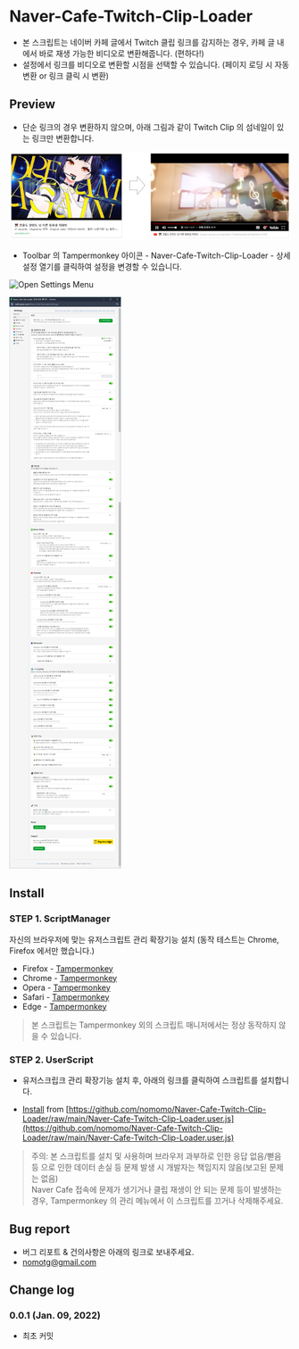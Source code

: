 # Naver-Cafe-Twitch-Clip-Loader

- 본 스크립트는 네이버 카페 글에서 Twitch 클립 링크를 감지하는 경우, 카페 글 내에서 바로 재생 가능한 비디오로 변환해줍니다. (편하다!)
- 설정에서 링크를 비디오로 변환할 시점을 선택할 수 있습니다. (페이지 로딩 시 자동 변환 or 링크 클릭 시 변환)

## Preview

- 단순 링크의 경우 변환하지 않으며, 아래 그림과 같이 Twitch Clip 의 섬네일이 있는 링크만 변환합니다.

![Preview](https://raw.githubusercontent.com/nomomo/Naver-Cafe-Twitch-Clip-Loader/master/images/NCTCL_preview_01.png)

- Toolbar 의 Tampermonkey 아이콘 - Naver-Cafe-Twitch-Clip-Loader - 상세 설정 열기를 클릭하여 설정을 변경할 수 있습니다.

![Open Settings Menu](https://raw.githubusercontent.com/nomomo/Naver-Cafe-Twitch-Clip-Loader/master/images/NCTCL_preview_02.png)

![Settings](https://raw.githubusercontent.com/nomomo/Naver-Cafe-Twitch-Clip-Loader/master/images/NCTCL_preview_03.png)

## Install

### STEP 1. ScriptManager

자신의 브라우저에 맞는 유저스크립트 관리 확장기능 설치 (동작 테스트는 Chrome, Firefox 에서만 했습니다.)

- Firefox - [Tampermonkey](https://addons.mozilla.org/ko/firefox/addon/tampermonkey/)
- Chrome - [Tampermonkey](https://chrome.google.com/webstore/detail/tampermonkey/dhdgffkkebhmkfjojejmpbldmpobfkfo)
- Opera - [Tampermonkey](https://addons.opera.com/extensions/details/tampermonkey-beta/)
- Safari - [Tampermonkey](https://safari.tampermonkey.net/tampermonkey.safariextz)
- Edge - [Tampermonkey](https://www.microsoft.com/store/p/tampermonkey/9nblggh5162s)

> 본 스크립트는 Tampermonkey 외의 스크립트 매니저에서는 정상 동작하지 않을 수 있습니다.

### STEP 2. UserScript

- 유저스크립크 관리 확장기능 설치 후, 아래의 링크를 클릭하여 스크립트를 설치합니다.

- [Install](https://github.com/nomomo/Naver-Cafe-Twitch-Clip-Loader/raw/main/Naver-Cafe-Twitch-Clip-Loader.user.js) from [https://github.com/nomomo/Naver-Cafe-Twitch-Clip-Loader/raw/main/Naver-Cafe-Twitch-Clip-Loader.user.js](https://github.com/nomomo/Naver-Cafe-Twitch-Clip-Loader/raw/main/Naver-Cafe-Twitch-Clip-Loader.user.js)

> 주의: 본 스크립트를 설치 및 사용하며 브라우저 과부하로 인한 응답 없음/뻗음 등 으로 인한 데이터 손실 등 문제 발생 시 개발자는 책임지지 않음(보고된 문제는 없음)  
> Naver Cafe 접속에 문제가 생기거나 클립 재생이 안 되는 문제 등이 발생하는 경우, Tampermonkey 의 관리 메뉴에서 이 스크립트를 끄거나 삭제해주세요.

## Bug report

- 버그 리포트 & 건의사항은 아래의 링크로 보내주세요.
- nomotg@gmail.com

## Change log

### 0.0.1 (Jan. 09, 2022)

- 최초 커밋
